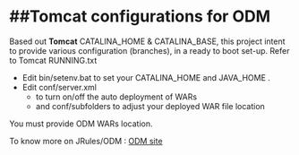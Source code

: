 ##Tomcat configurations for ODM
============

Based out **Tomcat**  CATALINA_HOME & CATALINA_BASE, this project intent to provide various configuration (branches), in a ready to boot set-up. Refer to Tomcat RUNNING.txt

- Edit bin/setenv.bat to set your CATALINA_HOME  and JAVA_HOME .
- Edit conf/server.xml
  - to turn on/off the auto deployment of WARs
  - and  conf/subfolders to adjust your deployed WAR file location
  

You must provide ODM WARs location.

To know more on JRules/ODM : [ODM site](http://www-03.ibm.com/software/products/en/category/operational-decision-management)